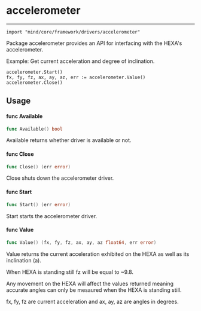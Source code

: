 # accelerometer
----
    import "mind/core/framework/drivers/accelerometer"

Package accelerometer provides an API for interfacing with the HEXA's
accelerometer.

Example: Get current acceleration and degree of inclination.

    accelerometer.Start()
    fx, fy, fz, ax, ay, az, err := accelerometer.Value()
    accelerometer.Close()

## Usage

#### func  Available

```go
func Available() bool
```
Available returns whether driver is available or not.

#### func  Close

```go
func Close() (err error)
```
Close shuts down the accelerometer driver.

#### func  Start

```go
func Start() (err error)
```
Start starts the accelerometer driver.

#### func  Value

```go
func Value() (fx, fy, fz, ax, ay, az float64, err error)
```
Value returns the current acceleration exhibited on the HEXA as well as its
inclination (a).

When HEXA is standing still fz will be equal to ~9.8.

Any movement on the HEXA will affect the values returned meaning accurate angles
can only be mesaured when the HEXA is standing still.

fx, fy, fz are current acceleration and ax, ay, az are angles in degrees.
